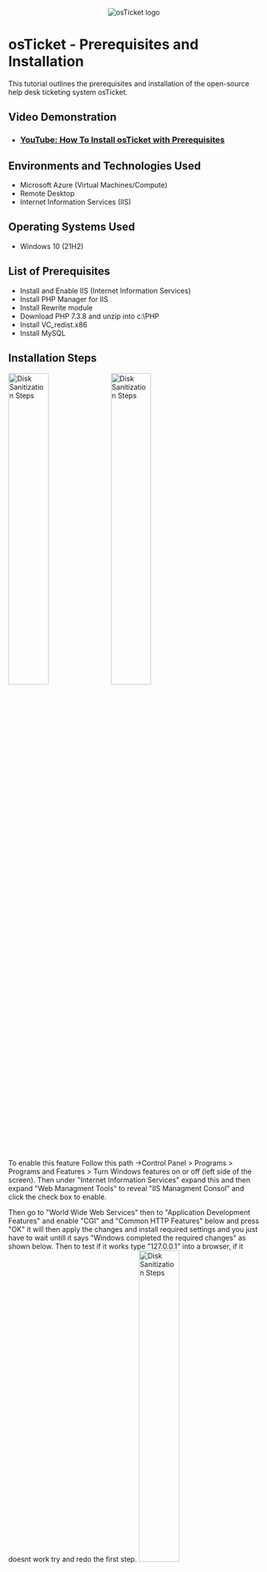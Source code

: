 <p align="center">
<img src="https://i.imgur.com/Clzj7Xs.png" alt="osTicket logo"/>
</p>

<h1>osTicket - Prerequisites and Installation</h1>
This tutorial outlines the prerequisites and installation of the open-source help desk ticketing system osTicket.<br />


<h2>Video Demonstration</h2>

- ### [YouTube: How To Install osTicket with Prerequisites](https://www.youtube.com)

<h2>Environments and Technologies Used</h2>

- Microsoft Azure (Virtual Machines/Compute)
- Remote Desktop
- Internet Information Services (IIS)

<h2>Operating Systems Used </h2>

- Windows 10</b> (21H2)

<h2>List of Prerequisites</h2>

- Install and Enable IIS (Internet Information Services)
- Install PHP Manager for IIS
- Install Rewrite module
- Download PHP 7.3.8 and unzip into c:\PHP
- Install VC_redist.x86
- Install MySQL 

<h2>Installation Steps</h2>

<p>
<img src="https://i.imgur.com/ASio4Wv.png" height="40%" width="40%" alt="Disk Sanitization Steps"/>
  <img src="https://i.imgur.com/kg6ePfB.png" height="40%" width="40%" alt="Disk Sanitization Steps"/>
</p>
<p>
<p>To enable this feature Follow this path ->Control Panel > Programs > Programs and Features > Turn Windows features on or off (left side of the screen). Then under "Internet Information Services" expand this and then expand "Web Managment Tools" to reveal "IIS Managment Consol" and click the check box to enable.</p>
Then go to "World Wide Web Services" then to "Application Development Features" and enable "CGI" and "Common HTTP Features" below and press "OK" it will then apply the changes and install required settings and you just have to wait untill it says "Windows completed the required changes" as shown below. Then to test if it works type "127.0.0.1" into a browser, if it doesnt work try and redo the first step.
<img src="https://i.imgur.com/cFOq7vu.png" height="40%" width="40%" alt="Disk Sanitization Steps"/>
</p>
<br />

<p>
After installing PHP Manager & Rewrite Module, Create  the directory C:\PHP. Download the PHP 7.3.8 file and extract the contents into C:\PHP folder
</p>
<p> <img src="https://i.imgur.com/To8Lm5x.png" height="40%" width="40%" alt="Disk Sanitization Steps"/> </p>
<p> <img src="https://i.imgur.com/Bfvph7m.png" height="40%" width="40%" alt="Disk Sanitization Steps"/> </p>
<p>
Now we are going to intall "VC_redist.x86" & "MySQL 5.5.62" and configure MySQL. When setting up MySQL, on "Choose Setup Type" pick "Typical" -> Install -> Select the box "Launch the MySQL Instance Configuration Wizard" -> Finish. 
  In the config Wizard select "Standard Configuration" -> Next -> Setup Password. -> Next -> Execute and wait for it to finish configuration and then click "Finish".
</p>
<br />

<p>
<img src="https://i.imgur.com/Aqwr7T0.png" height="50%" width="50%" alt="Disk Sanitization Steps"/>
</p>
<p>
Now open "IIS" as Admin and click on "PHP Manager" then navigate to "register PHP". 
</p>
<p>Here you need to point to the php-chi.exe file found in C:\PHP </p>
<img src="https://i.imgur.com/iiaN4WL.png" height="50%" width="50%" alt="Disk Sanitization Steps"/>
<p>Now we need to go back to the main menu in "IIS" and Restart the server</p>
<img src="https://i.imgur.com/B4qAaeg.png" height="50%" width="50%" alt="Disk Sanitization Steps"/>
<br />

<p>
Now we need to Download osTicket, Once downloaded extract the "upload" folder into c:\inetpub\wwwroot. Then rename upload folder to "osTicket". Then restart the IIS server once more.
</p>
<img src="https://i.imgur.com/js0lxsQ.png" height="50%" width="50%" alt="Disk Sanitization Steps"/>
<p>
Now when u have reopend "IIS" on the left side on "Sites" drop down then the "Default Web Site" dropdown then click on "osTicket" then on the right side of "IIS" window click on "Browse *80".
</p>
<img src="https://i.imgur.com/6wsIk1v.png" height="50%" width="50%" alt="Disk Sanitization Steps"/>
<p>
Now you should be able to see osTicket installer like shown below, Notice that some of the settings is disabled. To enable them go back to the "IIS" -> Sites -> Default -> osTicket and click on PHP Manager and click "enable or disagble an extention" at the bottom inside of PHP Manager.
</p>
<p><img src="https://i.imgur.com/EqadzEF.png" height="40%" width="40%" alt="Disk Sanitization Steps"/>
<img src="https://i.imgur.com/CAY5ehA.png" height="40%" width="40%" alt="Disk Sanitization Steps"/></p>

  Enable the following extention:
  - php_imap.dll
  - php_intl.dll
  - php-opcache.dll
  <p> Now refresh the page and see that they have been enabled. </p>
<br />

<p> Rename: ost-config.php </p>
<p> From: C:\inetpub\wwwroot\osTicket\include\ost-sampleconfig.php </p>
<p> To: C:\inetpub\wwwroot\osTicket\include\ost-config.php </p>
<br />

<p>
Lets assign permissions in the ost-config.php file. Right click on the file Properties -> Security -> Advanced:
</p>
<p><img src="https://i.imgur.com/TI8CjHr.png" height="40%" width="40%" alt="Disk Sanitization Steps"/>
<p> Now press the Disable inheritance to remove all the listed groups in the list, and add a new entry called "everyone" then click apply and done. </p>

<br />

<p>
  Now back to finish setting up osTicket in the browser, Click "Continue" under the list of settings. Then fill in the information in the form to create your own help desk and the Admin user for the help desk. once you have filled in the information press "Install Now"
<p> <img src="https://i.imgur.com/ALXVbK5.png" height="40%" width="40%" alt="Disk Sanitization Steps"/>
<img src="https://i.imgur.com/S6M4F5e.png" height="40%" width="40%" alt="Disk Sanitization Steps"/></p>
</p>
<p>
  Now that osTicket is up and running head to " http://localhost/osTicket/scp/login.php" and login with the admin account you just created. To create tickets to go "http://localhost/osTicket/" and click Submit ticket.
</p>
<img src="https://i.imgur.com/mKBjoDL.png" height="40%" width="40%" alt="Disk Sanitization Steps"/>
<p>
  Now to clean up a little. Delete the osTicket Setup file (C:\inetpub\wwwroot\osTicket\setup) And set permission "Read only" for C:\inetpub\wwwroot\osTicket\include\ost-config.php
</p>

